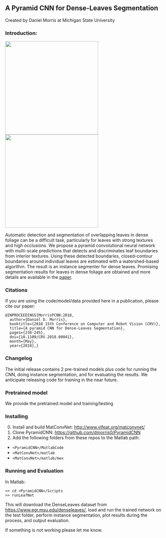 ## A Pyramid CNN for Dense-Leaves SegmentationCreated by Daniel Morris at Michigan State University### Introduction:<img src="https://www.egr.msu.edu/3dvision/Images/DenseLeaves.jpg" width="300"><img src="https://www.egr.msu.edu/3dvision/Images/DenseLeavesSegs.jpg" width="300">Automatic detection and segmentation of overlapping leaves in dense foliage can be a difficult task, particularly for leaves with strong textures and high occlusions.  We propose a pyramid convolutional neural network with multi-scale predictions that detects and discriminates leaf boundaries from interior textures.  Using these detected boundaries, closed-contour boundaries around individual leaves are estimated with a watershed-based algorithm.  The result is an instance segmenter for dense leaves.  Promising segmentation results for leaves in dense foliage are obtained and more details are available in the [paper](https://arxiv.org/abs/1804.01646).### CitationsIf you are using the code/model/data provided here in a publication, please cite our paper:    @INPROCEEDINGS{MorrisPCNN:2018,      author={Daniel D. Morris},      booktitle={2018 15th Conference on Computer and Robot Vision (CRV)},      title={A pyramid CNN for Dense-Leaves Segmentation},      pages={238-245},      doi={10.1109/CRV.2018.00041},      month={May},      year={2018},}### ChangelogThe initial release contains 2 pre-trained models plus code for running the CNN, doing instance segmentation, and for evaluating the results.  We anticipate releasing code for training in the near future.  ### Pretrained modelWe provide the pretrained model and training/testing ### Installing  0. Install and build MatConvNet: http://www.vlfeat.org/matconvnet/ 0. Clone PyramidCNN: https://github.com/dmorris0/PyramidCNN 0. Add the following folders from these repos to the Matlab path:   * `<PyramidCNN>/MatlabCode`  * `<MatConvNet>/matlab`  * `<MatConvNet>/matlab/mex`### Running and EvaluationIn Matlab:    >> cd <PyramidCNN>/Scripts    >> runLeafNetThis will download the DenseLeaves dataset from https://www.egr.msu.edu/denseleaves/, load and run the trained network on the test folder, perform instance segmentation, plot results during the process, and output evaluation.  If something is not working please let me know.